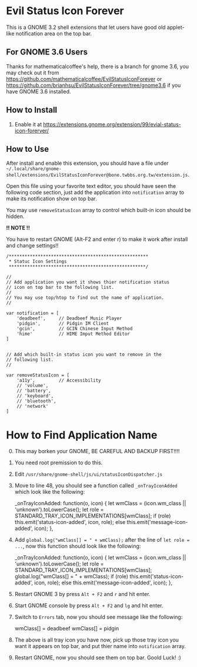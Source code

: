 Evil Status Icon Forever
========================

This is a GNOME 3.2 shell extensions that let users have good old applet-like notification area on the top bar.

For GNOME 3.6 Users
--------------------

Thanks for mathematicalcoffee's help, there is a branch for gnome 3.6, you may check out it from https://github.com/mathematicalcoffee/EvilStatusIconForever or https://github.com/brianhsu/EvilStatusIconForever/tree/gnome3.6 if you have GNOME 3.6 installed.


How to Install
--------------

 1. Enable it at https://extensions.gnome.org/extension/99/evial-status-icon-forerver/

How to Use
-----------

After install and enable this extension, you should have a file under `~/.local/share/gnome-shell/extensions/EvilStatusIconForever@bone.twbbs.org.tw/extension.js`.

Open this file using your favorite text editor, you should have seen the following code section, just add the application into ``notification`` array to make its notification show on top bar.

You may use `removeStatusIcon` array to control which built-in icon should be hidden.

**!! NOTE !!**

You have to restart GNOME (Alt-F2 and enter r) to make it work after install and change settings!!

    /*****************************************************
     * Statuc Icon Settings
     ****************************************************/
    
    //
    // Add application you want it shows thier notification status
    // icon on top bar to the following list.
    //
    // You may use top/htop to find out the name of application.
    //
    
    var notification = [
        'deadbeef',     // Deadbeef Music Player
        'pidgin',       // Pidgin IM Client
        'gcin',         // GCIN Chinese Input Method
        'hime'          // HIME Imput Method Editor
    ]
    
    
    // Add which built-in status icon you want to remove in the
    // following list.
    //
    
    var removeStatusIcon = [
        'a11y',         // Accessibility
        // 'volume',
        // 'battery',
        // 'keyboard',
        // 'bluetooth',
        // 'network'
    ]


How to Find Application Name
=============================

  0. This may borken your GNOME, BE CAREFUL AND BACKUP FIRST!!!!
  1. You need root premission to do this.
  2. Edit `/usr/share/gnome-shell/js/ui/statusIconDispatcher.js`
  3. Move to line 48, you should see a function called `_onTrayIconAdded` which look like the following:

        _onTrayIconAdded: function(o, icon) {
            let wmClass = (icon.wm_class || 'unknown').toLowerCase();
            let role = STANDARD_TRAY_ICON_IMPLEMENTATIONS[wmClass];
            if (role)
                this.emit('status-icon-added', icon, role);
            else
                this.emit('message-icon-added', icon);
        },  

  4. Add `global.log("wmClass[] = " + wmClass);` after the line of `let role = ...`, now this function should look like the following:

        _onTrayIconAdded: function(o, icon) {
            let wmClass = (icon.wm_class || 'unknown').toLowerCase();
            let role = STANDARD_TRAY_ICON_IMPLEMENTATIONS[wmClass];
            global.log("wmClass[] = " + wmClass);
            if (role)
                this.emit('status-icon-added', icon, role);
            else
                this.emit('message-icon-added', icon);
        },  

  5. Restart GNOME 3 by press `Alt + F2` and `r` and hit enter.
  6. Start GNOME console by press `Alt + F2` and `lg` and hit enter.
  7. Switch to `Errors` tab, now you should see message like the following:

        wmClass[] = deadbeef
        wmClass[] = pidgin

  8. The above is all tray icon you have now, pick up those tray icon you want it appears on top bar, and put thier name into `notification` array.
  9. Restart GNOME, now you should see them on top bar. Goold Luck! :)

        
